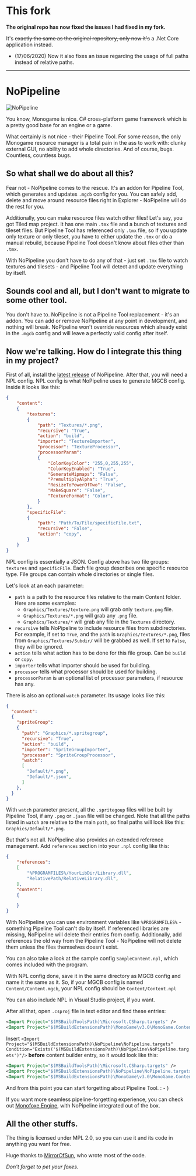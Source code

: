 # This fork

**The original repo has now fixed the issues I had fixed in my fork.**

It's ~~exactly the same as the original repository, only now it's~~ a .Net Core application instead.

* (17/06/2020) Now it also fixes an issue regarding the usage of full paths instead of relative paths.


----

# NoPipeline

![NoPipeline](/pics/NoPipeline.png)

You know, Monogame is nice. C# cross-platform game framework which is a pretty good base for an engine or a game.

What certainly is not nice - their Pipeline Tool. 
For some reason, the only Monogame resource manager is a total pain in the ass to work with: clunky external GUI, no ability to add whole directories. And of course, bugs. Countless, countless bugs.


## So what shall we do about all this?

Fear not - NoPipeline comes to the rescue. It's an addon for Pipeline Tool, which generates and updates `.mgcb` config for you. You can safely add, delete and move around resource files right in Explorer - NoPipeline will do the rest for you.

Additionally, you can make resource files watch other files! Let's say, you got Tiled map project. It has one main `.tmx` file and a bunch of textures and tileset files. But Pipeline Tool has referenced only `.tmx` file, so if you
update only texture or only tileset, you have to either update the `.tmx` or do a manual rebuild, because Pipeline Tool doesn't know about files other than `.tmx`. 


With NoPipeline you don't have to do any of that - just set `.tmx` file to watch textures and tilesets - and Pipeline Tool will detect and update everything by itself.


## Sounds cool and all, but I don't want to migrate to some other tool.

You don't have to. NoPipeline is not a Pipeline Tool replacement - it's an addon. You can add or remove NoPipeline at any point in development, and nothing will break. NoPipeline won't override resources which already exist in the `.mgcb` config and will leave a perfectly valid config after itself.


## Now we're talking. How do I integrate this thing in my project?

First of all, install the [latest release](https://github.com/Martenfur/NoPipeline/releases/latest) of NoPipeline. After that, you will need a NPL config. NPL config is what NoPipeline uses to generate MGCB config. Inside it looks like this:


```json
{
	"content": 
	{
		"textures": 
		{
			"path": "Textures/*.png",
			"recursive": "True",
			"action": "build",
			"importer": "TextureImporter",
			"processor": "TextureProcessor",
			"processorParam": 
			{
				"ColorKeyColor": "255,0,255,255",
				"ColorKeyEnabled": "True",
				"GenerateMipmaps": "False",
				"PremultiplyAlpha": "True",
				"ResizeToPowerOfTwo": "False",
				"MakeSquare": "False",
				"TextureFormat": "Color",
			}
		},
		"specificFile": 
		{
			"path": "Path/To/File/specificFile.txt",
			"recursive": "False",
			"action": "copy",
		}
	}
}
```
NPL config is essentially a JSON. Config above has two file groups: `textures` 
and `specificFile`. Each file group describes one specific resource type. 
File groups can contain whole directories or single files.


Let's look at an each parameter:
- `path` is a path to the resource files relative to the main Content folder. 
Here are some examples:
	- `Graphics/Textures/texture.png` will grab only `texture.png` file.
	- `Graphics/Textures/*.png` will grab any `.png` file.
	- `Graphics/Textures/*` will grab any file in the `Textures` directory.
- `recursive` tells NoPipeline to include resource files from subdirectories.
For example, if set to `True`, and the `path` is `Graphics/Textures/*.png`,
files from `Graphics/Textures/Subdir/` will be grabbed as well. If set to 
`False`, they will be ignored.
- `action` tells what action has to be done for this file group. Can be `build`
or `copy`.
- `importer` tells what importer should be used for building.
- `processor` tells what processor should be used for building.
- `processorParam` is an optional list of processor parameters, if resource 
has any.


There is also an optional `watch` parameter. Its usage looks like this:

```json
{
  "content": 
  {
    "spriteGroup": 
    {
      "path": "Graphics/*.spritegroup",
      "recursive": "True",
      "action": "build",
      "importer": "SpriteGroupImporter",
      "processor": "SpriteGroupProcessor",
      "watch": 
      [
        "Default/*.png",
        "Default/*.json",
      ]
    },
  }
}
```
With `watch` parameter present, all the `.spritegoup` files will be built by Pipeline Tool, if any `.png` or `.json` file will be changed. Note that all the paths listed in `watch` are relative to the main `path`, so final paths  will look like this: `Graphics/Default/*.png`.

But that's not all. NoPipeline also provides an extended reference management. Add `references` section into your `.npl` config like this:

```json
{
	"references":
	[
		"%PROGRAMFILES%/YourLibDir/Library.dll",
		"RelativePath/RelativeLibrary.dll",
	],
	"content": 
	{

	}
}
```
With NoPipeline you can use environment variables like `%PROGRAMFILES%` - something Pipeline Tool can't do by itself. If referenced libraries are missing, NoPipeline will delete their entries from config. Additionally, add references the old way from the Pipeline Tool - NoPipeline will not delete them unless the files themselves doesn't exist.

You can also take a look at the sample config `SampleContent.npl`, which comes included with the program.


With NPL config done, save it in the same directory as MGCB config and name it the same as it. So, if your MGCB config is named `Content/Content.mgcb`, your NPL config should be `Content/Content.npl`

You can also include NPL in Visual Studio project, if you want.


After all that, open `.csproj` file in text editor and find these entries:

```xml
<Import Project="$(MSBuildToolsPath)\Microsoft.CSharp.targets" />
<Import Project="$(MSBuildExtensionsPath)\MonoGame\v3.0\MonoGame.Content.Builder.targets" />  
```

Insert `<Import Project="$(MSBuildExtensionsPath)\NoPipeline\NoPipeline.targets" Condition="Exists('$(MSBuildExtensionsPath)\NoPipeline\NoPipeline.targets')"/>`
**before** content builder entry, so it would look like this:

```xml
<Import Project="$(MSBuildToolsPath)\Microsoft.CSharp.targets" />
<Import Project="$(MSBuildExtensionsPath)\NoPipeline\NoPipeline.targets" Condition="Exists('$(MSBuildExtensionsPath)\NoPipeline\NoPipeline.targets')"/>
<Import Project="$(MSBuildExtensionsPath)\MonoGame\v3.0\MonoGame.Content.Builder.targets" />  
```

And from this point you can start forgetting about Pipeline Tool. : - )

If you want more seamless pipeline-forgetting experience, you can check out [Monofoxe Engine](https://bitbucket.org/Martenfur/monofoxe/src), with NoPipeline integrated out of the box.

## All the other stuffs. 

The thing is licensed under MPL 2.0, so you can use it and its code in anything you want for free.


Huge thanks to [MirrorOfSun](https://github.com/MirrorOfSUn), who wrote most of the code.


*Don't forget to pet your foxes.*
